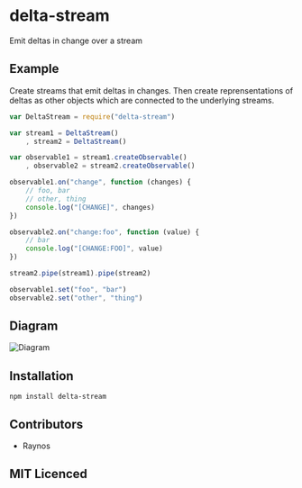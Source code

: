 # delta-stream

Emit deltas in change over a stream

## Example

Create streams that emit deltas in changes. Then create reprensentations of deltas as other objects which are connected to the underlying streams.

``` js
var DeltaStream = require("delta-stream")

var stream1 = DeltaStream()
    , stream2 = DeltaStream()

var observable1 = stream1.createObservable()
    , observable2 = stream2.createObservable()

observable1.on("change", function (changes) {
    // foo, bar
    // other, thing
    console.log("[CHANGE]", changes)
})

observable2.on("change:foo", function (value) {
    // bar
    console.log("[CHANGE:FOO]", value)
})

stream2.pipe(stream1).pipe(stream2)

observable1.set("foo", "bar")
observable2.set("other", "thing")
```

## Diagram

![Diagram][1]

## Installation

`npm install delta-stream`

## Contributors

 - Raynos

## MIT Licenced

  [1]: https://lh6.googleusercontent.com/-OXMjXDcB6VM/UDltmdpD5pI/AAAAAAAAAIw/CEIrnD6k3v8/s408/12+-+1
